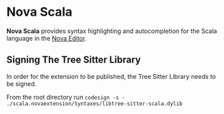# Nova Scala

**Nova Scala** provides syntax highlighting and autocompletion for the Scala
language in the [Nova Editor](https://nova.app/).

## Signing The Tree Sitter Library

In order for the extension to be published, the Tree Sitter Library needs to be
signed.

From the root directory run
`codesign -s - ./scala.novaextension/Syntaxes/libtree-sitter-scala.dylib`
